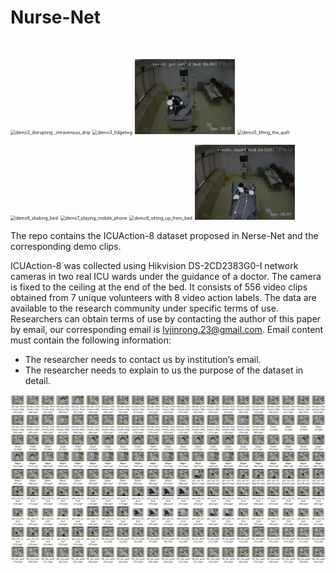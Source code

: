 # Nurse-Net
​      

​          <img src="resource/demo2_disrupting _intravenous_drip.gif" alt="demo2_disrupting _intravenous_drip" style="zoom:50%;" />     <img src="resource/demo3_fidgeting.gif" alt="demo3_fidgeting" style="zoom:50%;" />     <img src="resource/demo4_getting_out_of_bed.gif" alt="demo4_getting_out_of_bed" style="zoom:50%;" />     <img src="resource/demo5_lifting_the_quilt.gif" alt="demo5_lifting_the_quilt" style="zoom:50%;" />

​          <img src="resource/demo6_shaking_bed.gif" alt="demo6_shaking_bed" style="zoom:50%;" />     <img src="resource/demo7_playing_mobile_phone.gif" alt="demo7_playing_mobile_phone" style="zoom:50%;" />     <img src="resource/demo8_sitting_up_from_bed.gif" alt="demo8_sitting_up_from_bed" style="zoom:50%;" />     <img src="resource/demo9_strugging.gif" alt="demo9_strugging" style="zoom:50%;" />



The repo contains the ICUAction-8 dataset proposed in Nerse-Net and the corresponding demo clips. 

ICUAction-8 was collected using Hikvision DS-2CD2383G0-I network cameras in two real ICU wards under the guidance of a doctor. The camera is fixed to the ceiling at the end of the bed. It consists of 556 video clips obtained from 7 unique volunteers with 8 video action labels. The data are available to the research community under specific terms of use. Researchers can obtain terms of use by contacting the author of this paper by email, our corresponding email is lvjinrong.23@gmail.com. Email content must contain the following information:
- The researcher needs to contact  us by institution’s email.
- The researcher needs to explain to us the purpose of the dataset in detail.



![total_video](resource/total_video.png)
